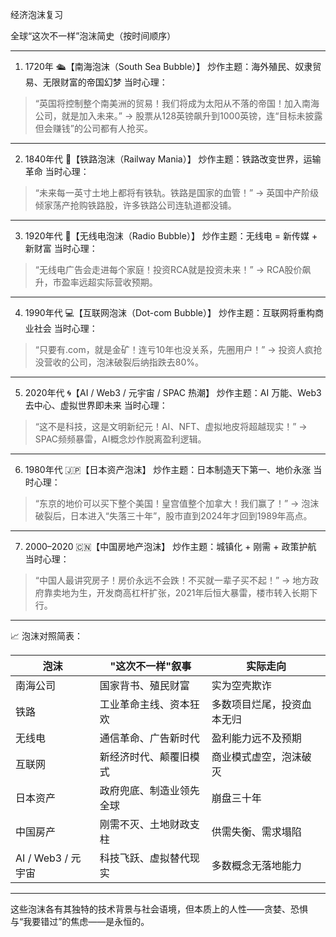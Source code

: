 经济泡沫复习

全球“这次不一样”泡沫简史（按时间顺序）

---
1. 1720年 🛳️【南海泡沫（South Sea Bubble）】
炒作主题：海外殖民、奴隶贸易、无限财富的帝国幻梦
当时心理：
> “英国将控制整个南美洲的贸易！我们将成为太阳从不落的帝国！加入南海公司，就是加入未来。”
→ 股票从128英镑飙升到1000英镑，连“目标未披露但会赚钱”的公司都有人抢买。

---
2. 1840年代 🚂【铁路泡沫（Railway Mania）】
炒作主题：铁路改变世界，运输革命
当时心理：
> “未来每一英寸土地上都将有铁轨。铁路是国家的血管！”
→ 英国中产阶级倾家荡产抢购铁路股，许多铁路公司连轨道都没铺。

---
3. 1920年代 📡【无线电泡沫（Radio Bubble）】
炒作主题：无线电 = 新传媒 + 新财富
当时心理：
> “无线电广告会走进每个家庭！投资RCA就是投资未来！”
→ RCA股价飙升，市盈率远超实际营收预期。

---
4. 1990年代 💻【互联网泡沫（Dot-com Bubble）】
炒作主题：互联网将重构商业社会
当时心理：
> “只要有.com，就是金矿！连亏10年也没关系，先圈用户！”
→ 投资人疯抢没营收的公司，泡沫破裂后纳指跌去80%。

---
5. 2020年代 🌀【AI / Web3 / 元宇宙 / SPAC 热潮】
炒作主题：AI 万能、Web3去中心、虚拟世界即未来
当时心理：
> “这不是科技，这是文明新纪元！AI、NFT、虚拟地皮将超越现实！”
→ SPAC频频暴雷，AI概念炒作脱离盈利逻辑。

---
6. 1980年代 🇯🇵【日本资产泡沫】
炒作主题：日本制造天下第一、地价永涨
当时心理：
> “东京的地价可以买下整个美国！皇宫值整个加拿大！我们赢了！”
→ 泡沫破裂后，日本进入“失落三十年”，股市直到2024年才回到1989年高点。

---
7. 2000–2020 🇨🇳【中国房地产泡沫】
炒作主题：城镇化 + 刚需 + 政策护航
当时心理：
> “中国人最讲究房子！房价永远不会跌！不买就一辈子买不起！”
→ 地方政府靠卖地为生，开发商高杠杆扩张，2021年后恒大暴雷，楼市转入长期下行。

---
📈 泡沫对照简表：

| 泡沫             | "这次不一样"叙事               | 实际走向             |
|------------------|-------------------------------|----------------------|
| 南海公司         | 国家背书、殖民财富             | 实为空壳欺诈          |
| 铁路             | 工业革命主线、资本狂欢         | 多数项目烂尾，投资血本无归 |
| 无线电           | 通信革命、广告新时代           | 盈利能力远不及预期     |
| 互联网           | 新经济时代、颠覆旧模式         | 商业模式虚空，泡沫破灭 |
| 日本资产         | 政府兜底、制造业领先全球       | 崩盘三十年             |
| 中国房产         | 刚需不灭、土地财政支柱         | 供需失衡、需求塌陷     |
| AI / Web3 / 元宇宙 | 科技飞跃、虚拟替代现实         | 多数概念无落地能力     |

---
这些泡沫各有其独特的技术背景与社会语境，但本质上的人性——贪婪、恐惧与“我要错过”的焦虑——是永恒的。

